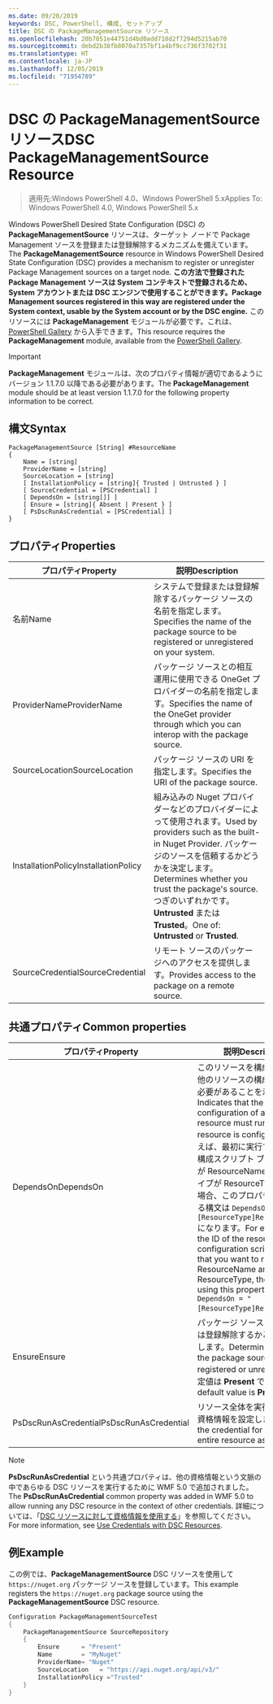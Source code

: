 ```yaml
---
ms.date: 09/20/2019
keywords: DSC, PowerShell, 構成, セットアップ
title: DSC の PackageManagementSource リソース
ms.openlocfilehash: 20b7851e44751d4bd0add718d2f7294d5215ab70
ms.sourcegitcommit: debd2b38fb8070a7357bf1a4bf9cc736f3702f31
ms.translationtype: HT
ms.contentlocale: ja-JP
ms.lasthandoff: 12/05/2019
ms.locfileid: "71954789"
---
```

# <a name="dsc-packagemanagementsource-resource"></a><span data-ttu-id="313aa-103">DSC の PackageManagementSource リソース</span><span class="sxs-lookup"><span data-stu-id="313aa-103">DSC PackageManagementSource Resource</span></span>

> <span data-ttu-id="313aa-104">適用先:Windows PowerShell 4.0、Windows PowerShell 5.x</span><span class="sxs-lookup"><span data-stu-id="313aa-104">Applies To: Windows PowerShell 4.0, Windows PowerShell 5.x</span></span>

<span data-ttu-id="313aa-105">Windows PowerShell Desired State Configuration (DSC) の **PackageManagementSource** リソースは、ターゲット ノードで Package Management ソースを登録または登録解除するメカニズムを備えています。</span><span class="sxs-lookup"><span data-stu-id="313aa-105">The **PackageManagementSource** resource in Windows PowerShell Desired State Configuration (DSC) provides a mechanism to register or unregister Package Management sources on a target node.</span></span>
<span data-ttu-id="313aa-106">**この方法で登録された Package Management ソースは System コンテキストで登録されるため、System アカウントまたは DSC エンジンで使用することができます。**</span><span class="sxs-lookup"><span data-stu-id="313aa-106">**Package Management sources registered in this way are registered under the System context, usable by the System account or by the DSC engine.**</span></span> <span data-ttu-id="313aa-107">このリソースには **PackageManagement** モジュールが必要です。これは、[PowerShell Gallery](https://PowerShellGallery.com) から入手できます。</span><span class="sxs-lookup"><span data-stu-id="313aa-107">This resource requires the **PackageManagement** module, available from the [PowerShell Gallery](https://PowerShellGallery.com).</span></span>

> [!IMPORTANT]
> <span data-ttu-id="313aa-108">**PackageManagement** モジュールは、次のプロパティ情報が適切であるようにバージョン 1.1.7.0 以降である必要があります。</span><span class="sxs-lookup"><span data-stu-id="313aa-108">The **PackageManagement** module should be at least version 1.1.7.0 for the following property information to be correct.</span></span>

## <a name="syntax"></a><span data-ttu-id="313aa-109">構文</span><span class="sxs-lookup"><span data-stu-id="313aa-109">Syntax</span></span>

```Syntax
PackageManagementSource [String] #ResourceName
{
    Name = [string]
    ProviderName = [string]
    SourceLocation = [string]
    [ InstallationPolicy = [string]{ Trusted | Untrusted } ]
    [ SourceCredential = [PSCredential] ]
    [ DependsOn = [string[]] ]
    [ Ensure = [string]{ Absent | Present } ]
    [ PsDscRunAsCredential = [PSCredential] ]
}
```

## <a name="properties"></a><span data-ttu-id="313aa-110">プロパティ</span><span class="sxs-lookup"><span data-stu-id="313aa-110">Properties</span></span>

|<span data-ttu-id="313aa-111">プロパティ</span><span class="sxs-lookup"><span data-stu-id="313aa-111">Property</span></span> |<span data-ttu-id="313aa-112">説明</span><span class="sxs-lookup"><span data-stu-id="313aa-112">Description</span></span> |
|---|---|
|<span data-ttu-id="313aa-113">名前</span><span class="sxs-lookup"><span data-stu-id="313aa-113">Name</span></span> |<span data-ttu-id="313aa-114">システムで登録または登録解除するパッケージ ソースの名前を指定します。</span><span class="sxs-lookup"><span data-stu-id="313aa-114">Specifies the name of the package source to be registered or unregistered on your system.</span></span> |
|<span data-ttu-id="313aa-115">ProviderName</span><span class="sxs-lookup"><span data-stu-id="313aa-115">ProviderName</span></span> |<span data-ttu-id="313aa-116">パッケージ ソースとの相互運用に使用できる OneGet プロバイダーの名前を指定します。</span><span class="sxs-lookup"><span data-stu-id="313aa-116">Specifies the name of the OneGet provider through which you can interop with the package source.</span></span> |
|<span data-ttu-id="313aa-117">SourceLocation</span><span class="sxs-lookup"><span data-stu-id="313aa-117">SourceLocation</span></span> |<span data-ttu-id="313aa-118">パッケージ ソースの URI を指定します。</span><span class="sxs-lookup"><span data-stu-id="313aa-118">Specifies the URI of the package source.</span></span> |
|<span data-ttu-id="313aa-119">InstallationPolicy</span><span class="sxs-lookup"><span data-stu-id="313aa-119">InstallationPolicy</span></span> |<span data-ttu-id="313aa-120">組み込みの Nuget プロバイダーなどのプロバイダーによって使用されます。</span><span class="sxs-lookup"><span data-stu-id="313aa-120">Used by providers such as the built-in Nuget Provider.</span></span> <span data-ttu-id="313aa-121">パッケージのソースを信頼するかどうかを決定します。</span><span class="sxs-lookup"><span data-stu-id="313aa-121">Determines whether you trust the package's source.</span></span> <span data-ttu-id="313aa-122">つぎのいずれかです。**Untrusted** または **Trusted**。</span><span class="sxs-lookup"><span data-stu-id="313aa-122">One of: **Untrusted** or **Trusted**.</span></span> |
|<span data-ttu-id="313aa-123">SourceCredential</span><span class="sxs-lookup"><span data-stu-id="313aa-123">SourceCredential</span></span> |<span data-ttu-id="313aa-124">リモート ソースのパッケージへのアクセスを提供します。</span><span class="sxs-lookup"><span data-stu-id="313aa-124">Provides access to the package on a remote source.</span></span> |

## <a name="common-properties"></a><span data-ttu-id="313aa-125">共通プロパティ</span><span class="sxs-lookup"><span data-stu-id="313aa-125">Common properties</span></span>

|<span data-ttu-id="313aa-126">プロパティ</span><span class="sxs-lookup"><span data-stu-id="313aa-126">Property</span></span> |<span data-ttu-id="313aa-127">説明</span><span class="sxs-lookup"><span data-stu-id="313aa-127">Description</span></span> |
|---|---|
|<span data-ttu-id="313aa-128">DependsOn</span><span class="sxs-lookup"><span data-stu-id="313aa-128">DependsOn</span></span> |<span data-ttu-id="313aa-129">このリソースを構成する前に、他のリソースの構成を実行する必要があることを示します。</span><span class="sxs-lookup"><span data-stu-id="313aa-129">Indicates that the configuration of another resource must run before this resource is configured.</span></span> <span data-ttu-id="313aa-130">たとえば、最初に実行するリソース構成スクリプト ブロックの ID が ResourceName で、そのタイプが ResourceType である場合、このプロパティを使用する構文は `DependsOn = "[ResourceType]ResourceName"` になります。</span><span class="sxs-lookup"><span data-stu-id="313aa-130">For example, if the ID of the resource configuration script block that you want to run first is ResourceName and its type is ResourceType, the syntax for using this property is `DependsOn = "[ResourceType]ResourceName"`.</span></span> |
|<span data-ttu-id="313aa-131">Ensure</span><span class="sxs-lookup"><span data-stu-id="313aa-131">Ensure</span></span> |<span data-ttu-id="313aa-132">パッケージ ソースを登録または登録解除するかどうかを決定します。</span><span class="sxs-lookup"><span data-stu-id="313aa-132">Determines whether the package source is to be registered or unregistered.</span></span> <span data-ttu-id="313aa-133">既定値は **Present** です。</span><span class="sxs-lookup"><span data-stu-id="313aa-133">The default value is **Present**.</span></span> |
|<span data-ttu-id="313aa-134">PsDscRunAsCredential</span><span class="sxs-lookup"><span data-stu-id="313aa-134">PsDscRunAsCredential</span></span> |<span data-ttu-id="313aa-135">リソース全体を実行するための資格情報を設定します。</span><span class="sxs-lookup"><span data-stu-id="313aa-135">Sets the credential for running the entire resource as.</span></span> |

> [!NOTE]
> <span data-ttu-id="313aa-136">**PsDscRunAsCredential** という共通プロパティは、他の資格情報という文脈の中であらゆる DSC リソースを実行するために WMF 5.0 で追加されました。</span><span class="sxs-lookup"><span data-stu-id="313aa-136">The **PsDscRunAsCredential** common property was added in WMF 5.0 to allow running any DSC resource in the context of other credentials.</span></span> <span data-ttu-id="313aa-137">詳細については、「[DSC リソースに対して資格情報を使用する](../../../configurations/runasuser.md)」を参照してください。</span><span class="sxs-lookup"><span data-stu-id="313aa-137">For more information, see [Use Credentials with DSC Resources](../../../configurations/runasuser.md).</span></span>

## <a name="example"></a><span data-ttu-id="313aa-138">例</span><span class="sxs-lookup"><span data-stu-id="313aa-138">Example</span></span>

<span data-ttu-id="313aa-139">この例では、**PackageManagementSource** DSC リソースを使用して `https://nuget.org` パッケージ ソースを登録しています。</span><span class="sxs-lookup"><span data-stu-id="313aa-139">This example registers the `https://nuget.org` package source using the **PackageManagementSource** DSC resource.</span></span>

```powershell
Configuration PackageManagementSourceTest
{
    PackageManagementSource SourceRepository
    {
        Ensure      = "Present"
        Name        = "MyNuget"
        ProviderName= "Nuget"
        SourceLocation   = "https://api.nuget.org/api/v3/"
        InstallationPolicy ="Trusted"
    }
}
```